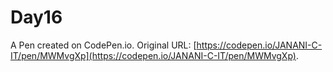 # Day16

A Pen created on CodePen.io. Original URL: [https://codepen.io/JANANI-C-IT/pen/MWMvgXp](https://codepen.io/JANANI-C-IT/pen/MWMvgXp).

